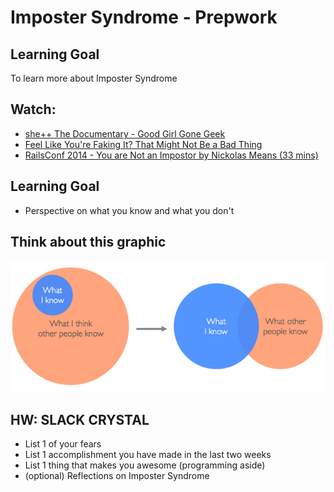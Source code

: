 # Imposter Syndrome - Prepwork

## Learning Goal
To learn more about Imposter Syndrome

## Watch:
+ [she++ The Documentary - Good Girl Gone Geek](https://www.youtube.com/watch?v=DqrfPCGo2aQ)
+ [Feel Like You're Faking It? That Might Not Be a Bad Thing](http://lifehacker.com/5928639/feel-like-youre-faking-it-that-might-not-be-a-bad-thing)
+ [RailsConf 2014 - You are Not an Impostor by Nickolas Means (33 mins)](https://www.youtube.com/watch?v=l_Vqp1dPuPo)

## Learning Goal
+ Perspective on what you know and what you don't

## Think about this graphic
![What I Know Ven Diagram](images/What-I-Know.png)

## HW: SLACK CRYSTAL
+ List 1 of your fears
+ List 1 accomplishment you have made in the last two weeks
+ List 1 thing that makes you awesome (programming aside)
+ (optional) Reflections on Imposter Syndrome
